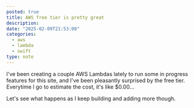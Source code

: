```yaml
---
posted: true
title: AWS free tier is pretty great
description: 
date: "2025-02-09T21:53:00"
categories:
  - aws
  - lambda
  - swift
type: note
---
```

I've been creating a couple AWS Lambdas lately to run some in progress features for this site, and I've been pleasantly surprised by the free tier. Everytime I go to estimate the cost, it's like $0.00...

Let's see what happens as I keep building and adding more though.